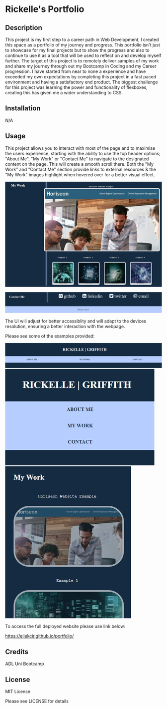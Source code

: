 # Rickelle's Portfolio 

## Description

This project is my first step to a career path in Web Development, I created this space as a portfolio of my journey and progress. This portfolio isn't just to showcase for my final projects but to show the progress and also to continue to use it as a tool that will be used to reflect on and develop myself further. The target of this project is to remotely deliver samples of my work and share my journey through out my Bootcamp in Coding and my Career progression. I have started from near to none a experience and have exceeded my own expectations by completing this project in a fast paced environment and having a satisfactory end product. The biggest challenge for this project was learning the power and functionality of flexboxes, creating this has given me a wider understanding to CSS.


## Installation

N/A

## Usage

This project allows you to interact with most of the page and to maximise the users experience, starting with the ability to use the top header options; "About Me", "My Work" or "Contact Me" to navigate to the designated content on the page. This will create a smooth scroll there. Both the "My Work" and "Contact Me" section provide links to external resources & the "My Work" images highlight when hovered over for a better visual effect. 


![Main Screen Shot](assets/images/Main-screen.jpg)

![Contact Bar](assets/images/ContactMe.jpg)

The UI will adjust for better accessiblity and will adapt to the devices resolution, ensuring a better interaction with the webpage. 

Please see some of the examples provided:

![Nav Bar Bigger Resolution Screens](assets/images/nav-bar-banner.jpg)
![Nav Bar Mobile Screens](assets/images/nav-bar-mobile.jpg)
![Images Mobile Screens](assets/images/Mobile-View.jpg)

To access the full deployed website please use link below:

https://ellekcir.github.io/portfolio/

## Credits

ADL Uni Bootcamp 

## License

MIT License

Please see LICENSE for details





